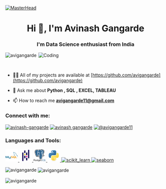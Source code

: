 [![MasterHead](https://beyondtheory.co.uk/storage/images/other/2016/08/Beyond-Theory-Data-Analysis-Landing-Page-graphic.png)](https://avigangarde.io)
<h1 align="center">Hi 👋, I'm Avinash Gangarde</h1>
<h3 align="center">I'm Data Science enthusiast from India</h3>
<img align="right" alt="Coding" width="400" src="https://giphy.com/gifs/cartoon-character-2d-3oKIPEqDGUULpEU0aQ">

<p align="left"> <img src="https://komarev.com/ghpvc/?username=avigangarde&label=Profile%20views&color=0e75b6&style=flat" alt="avigangarde" /> </p>

<p align="left"> <a href="https://twitter.com/" target="blank"><img src="https://img.shields.io/twitter/follow/?logo=twitter&style=for-the-badge" alt="" /></a> </p>

- 👨‍💻 All of my projects are available at [https://github.com/avigangarde](https://github.com/avigangarde)

- 💬 Ask me about **Python , SQL , EXCEL, TABLEAU**

- 📫 How to reach me **avigangarde11@gmail.com**

<h3 align="left">Connect with me:</h3>
<p align="left">
<a href="https://linkedin.com/in/avinash-gangarde" target="blank"><img align="center" src="https://raw.githubusercontent.com/rahuldkjain/github-profile-readme-generator/master/src/images/icons/Social/linked-in-alt.svg" alt="avinash-gangarde" height="30" width="40" /></a>
<a href="https://kaggle.com/avinash gangarde" target="blank"><img align="center" src="https://raw.githubusercontent.com/rahuldkjain/github-profile-readme-generator/master/src/images/icons/Social/kaggle.svg" alt="avinash gangarde" height="30" width="40" /></a>
<a href="https://www.hackerrank.com/@avigangarde11" target="blank"><img align="center" src="https://raw.githubusercontent.com/rahuldkjain/github-profile-readme-generator/master/src/images/icons/Social/hackerrank.svg" alt="@avigangarde11" height="30" width="40" /></a>
</p>

<h3 align="left">Languages and Tools:</h3>
<p align="left"> <a href="https://www.mysql.com/" target="_blank" rel="noreferrer"> <img src="https://raw.githubusercontent.com/devicons/devicon/master/icons/mysql/mysql-original-wordmark.svg" alt="mysql" width="40" height="40"/> </a> <a href="https://pandas.pydata.org/" target="_blank" rel="noreferrer"> <img src="https://raw.githubusercontent.com/devicons/devicon/2ae2a900d2f041da66e950e4d48052658d850630/icons/pandas/pandas-original.svg" alt="pandas" width="40" height="40"/> </a> <a href="https://www.postgresql.org" target="_blank" rel="noreferrer"> <img src="https://raw.githubusercontent.com/devicons/devicon/master/icons/postgresql/postgresql-original-wordmark.svg" alt="postgresql" width="40" height="40"/> </a> <a href="https://www.python.org" target="_blank" rel="noreferrer"> <img src="https://raw.githubusercontent.com/devicons/devicon/master/icons/python/python-original.svg" alt="python" width="40" height="40"/> </a> <a href="https://scikit-learn.org/" target="_blank" rel="noreferrer"> <img src="https://upload.wikimedia.org/wikipedia/commons/0/05/Scikit_learn_logo_small.svg" alt="scikit_learn" width="40" height="40"/> </a> <a href="https://seaborn.pydata.org/" target="_blank" rel="noreferrer"> <img src="https://seaborn.pydata.org/_images/logo-mark-lightbg.svg" alt="seaborn" width="40" height="40"/> </a> </p>

<p><img align="left" src="https://github-readme-stats.vercel.app/api/top-langs?username=avigangarde&show_icons=true&locale=en&layout=compact" alt="avigangarde" /></p>

<p>&nbsp;<img align="center" src="https://github-readme-stats.vercel.app/api?username=avigangarde&show_icons=true&locale=en" alt="avigangarde" /></p>

<p><img align="center" src="https://github-readme-streak-stats.herokuapp.com/?user=avigangarde&" alt="avigangarde" /></p>

